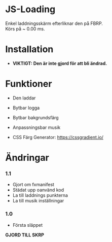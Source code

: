 # JS-Loading

Enkel laddningsskärm efterliknar den på FBRP.
<br>
Körs på ~ 0.00 ms.
<br>

# Installation

* **VIKTIGT: Den är inte gjord för att bli ändrad.**

# Funktioner
* Den laddar
* Bytbar logga 
* Bytbar bakgrundsfärg
* Anpassningsbar musik

* CSS Färg Generator: https://cssgradient.io/

# Ändringar

### 1.1
* Gjort om fxmanifest
* Städat upp oanvänd kod
* La till laddnings punkterna
* La till musik inställningar

### 1.0
* Första släppet

**GJORD TILL SKRP**
